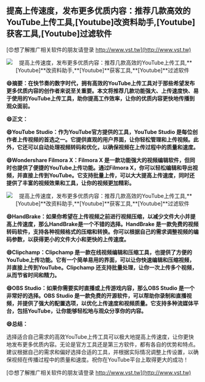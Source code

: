 ## **提高上传速度，发布更多优质内容：推荐几款高效的YouTube上传工具,**[Youtube]**改资料助手,**[Youtube]**获客工具,**[Youtube]**过滤软件**

[😍想了解推广相关软件的朋友请登录 http://www.vst.tw](http://www.vst.tw)

 <center><img src="https://vst.tw/MP4/tuiguang/png/8.png" alt="提高上传速度，发布更多优质内容：推荐几款高效的YouTube上传工具,**[Youtube]**改资料助手,**[Youtube]**获客工具,**[Youtube]**过滤软件"></center>

**😄摘要：在快节奏的数字时代，拥有高效的YouTube上传工具对于那些希望发布更多优质内容的创作者来说至关重要。本文将推荐几款功能强大、上传速度快、易于使用的YouTube上传工具，助你提高工作效率，让你的优质内容更快地传播到观众面前。**

**😄正文：**

**😄YouTube Studio：作为YouTube官方提供的工具，YouTube Studio 是每位创作者上传视频的首选之一。它提供直观的用户界面，让你轻松管理和上传视频。此外，它还可以自动处理视频转码和优化，以确保视频在上传过程中的质量和速度。**

**😄Wondershare Filmora X：Filmora X 是一款功能强大的视频编辑软件，但同时也提供了便捷的YouTube上传功能。通过Filmora X，你可以轻松编辑和导出视频，并直接上传到YouTube。它支持批量上传，可以大大提高上传速度，同时还提供了丰富的视频效果和工具，让你的视频更加精彩。**

 <center><img src="https://vst.tw/MP4/tuiguang/png/4.png" alt="提高上传速度，发布更多优质内容：推荐几款高效的YouTube上传工具,**[Youtube]**改资料助手,**[Youtube]**获客工具,**[Youtube]**过滤软件"></center>

**😄HandBrake：如果你希望在上传视频之前进行视频压缩，以减少文件大小并提高上传速度，那么HandBrake是一个不错的选择。HandBrake 是一款免费的视频转码软件，支持各种视频格式的压缩和转换。你可以根据自己的需求调整视频的编码参数，以获得更小的文件大小和更快的上传速度。**

**😄Clipchamp：Clipchamp 是一款在线视频编辑和压缩工具，也提供了方便的YouTube上传功能。它有一个简单易用的界面，可以让你快速编辑和压缩视频，并直接上传到YouTube。Clipchamp 还支持批量处理，让你一次上传多个视频，从而节省时间和精力。**

**😄OBS Studio：如果你需要实时直播或上传游戏内容，那么OBS Studio 是一个非常好的选择。OBS Studio 是一款免费的开源软件，可以帮助你录制和直播视频，并提供了强大的配置选项，以优化上传速度和视频质量。它支持多种流媒体平台，包括YouTube，让你能够轻松地与观众分享你的内容。**

**😄总结：**

选择适合自己需求的高效YouTube上传工具可以极大地提高上传速度，让你更快地发布更多优质内容。无论是官方工具还是第三方软件，都有各自的优势和特点。建议根据自己的需求和偏好选择合适的工具，并根据实际情况调整上传设置，以确保视频在传播过程中的质量和速度。祝你在YouTube平台上取得更大的成功！

[😍想了解推广相关软件的朋友请登录 http://www.vst.tw](http://www.vst.tw)



